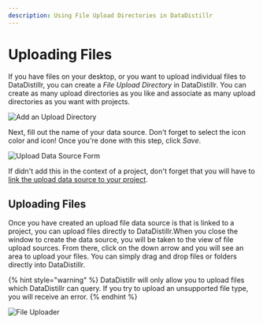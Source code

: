 ```yaml
---
description: Using File Upload Directories in DataDistillr
---
```


# Uploading Files

If you have files on your desktop, or you want to upload individual files to DataDistillr, you can create a _File Upload Directory_ in DataDistillr.  You can create as many upload directories as you like and associate as many upload directories as you want with projects.

![Add an Upload Directory](https://files.gitbook.com/v0/b/gitbook-x-prod.appspot.com/o/spaces%2F-MasX71b22wLrLC2Q04Z%2Fuploads%2FxZVK5VT0G2pPbv6yNXhT%2FScreen%20Shot%202021-11-15%20at%2010.38.58%20AM.png?alt=media\&token=0f9fb289-425c-4374-9610-dd917972d46f)

Next, fill out the name of your data source. Don't forget to select the icon color and icon! Once you're done with this step, click _Save_.

![Upload Data Source Form](https://files.gitbook.com/v0/b/gitbook-x-prod.appspot.com/o/spaces%2F-MasX71b22wLrLC2Q04Z%2Fuploads%2FSJBOFGON86MYfq2m2CVg%2FScreen%20Shot%202021-11-15%20at%2011.26.35%20AM.png?alt=media\&token=4b27b230-c86a-4b44-98af-adff5d410a17)

If didn't add this in the context of a project, don't forget that you will have to [link the upload data source to your project](https://app.gitbook.com/o/-MasYDTe58JKvEx8lzQY/s/-MasX71b22wLrLC2Q04Z/c/cjgfchOGVQ5mOzxVsiOp/connecting-your-data-to-datadistillr/linking-data-to-your-project).

## Uploading Files <a href="#uploading-files" id="uploading-files"></a>

Once you have created an upload file data source is that is linked to a project, you can upload files directly to DataDistillr.When you close the window to create the data source, you will be taken to the view of file upload sources. From there, click on the down arrow and you will see an area to upload your files. You can simply drag and drop files or folders directly into DataDistillr.

{% hint style="warning" %}
DataDistillr will only allow you to upload files which DataDistillr can query. If you try to upload an unsupported file type, you will receive an error.
{% endhint %}

![File Uploader](https://files.gitbook.com/v0/b/gitbook-x-prod.appspot.com/o/spaces%2F-MasX71b22wLrLC2Q04Z%2Fuploads%2FwBCfk8mZkzKh9NABEFpj%2FScreen%20Shot%202021-11-15%20at%2011.36.44%20AM.png?alt=media\&token=38fbada1-8d7d-4ed8-a4e0-e9a21ee964f1)
